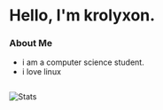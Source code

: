 # Hello, I'm krolyxon. 

### About Me
- i am a computer science student.
- i love linux

<p align="center"><img src="https://komarev.com/ghpvc/?username=krolyxon&style=flat-square&color=blue" alt=""></p>

![Stats](https://github-readme-stats.vercel.app/api?username=krolyxon&theme=nord&show_icons=true)
